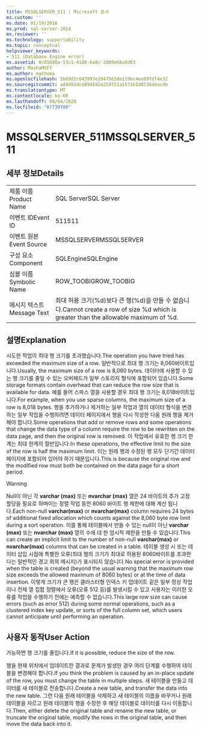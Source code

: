 ```yaml
---
title: MSSQLSERVER_511 | Microsoft 문서
ms.custom: ''
ms.date: 01/19/2016
ms.prod: sql-server-2014
ms.reviewer: ''
ms.technology: supportability
ms.topic: conceptual
helpviewer_keywords:
- 511 (Database Engine error)
ms.assetid: 0c85686a-53c1-4180-ba8c-2000e68a0d63
author: MashaMSFT
ms.author: mathoma
ms.openlocfilehash: 5b69d2c043997e2947563de119bc4ee89fdf4e32
ms.sourcegitcommit: ad4d92dce894592a259721a1571b1d8736abacdb
ms.translationtype: MT
ms.contentlocale: ko-KR
ms.lasthandoff: 08/04/2020
ms.locfileid: "87730700"
---
```

# <a name="mssqlserver_511"></a><span data-ttu-id="bcde3-102">MSSQLSERVER_511</span><span class="sxs-lookup"><span data-stu-id="bcde3-102">MSSQLSERVER_511</span></span>
    
## <a name="details"></a><span data-ttu-id="bcde3-103">세부 정보</span><span class="sxs-lookup"><span data-stu-id="bcde3-103">Details</span></span>  
  
|||  
|-|-|  
|<span data-ttu-id="bcde3-104">제품 이름</span><span class="sxs-lookup"><span data-stu-id="bcde3-104">Product Name</span></span>|<span data-ttu-id="bcde3-105">SQL Server</span><span class="sxs-lookup"><span data-stu-id="bcde3-105">SQL Server</span></span>|  
|<span data-ttu-id="bcde3-106">이벤트 ID</span><span class="sxs-lookup"><span data-stu-id="bcde3-106">Event ID</span></span>|<span data-ttu-id="bcde3-107">511</span><span class="sxs-lookup"><span data-stu-id="bcde3-107">511</span></span>|  
|<span data-ttu-id="bcde3-108">이벤트 원본</span><span class="sxs-lookup"><span data-stu-id="bcde3-108">Event Source</span></span>|<span data-ttu-id="bcde3-109">MSSQLSERVER</span><span class="sxs-lookup"><span data-stu-id="bcde3-109">MSSQLSERVER</span></span>|  
|<span data-ttu-id="bcde3-110">구성 요소</span><span class="sxs-lookup"><span data-stu-id="bcde3-110">Component</span></span>|<span data-ttu-id="bcde3-111">SQLEngine</span><span class="sxs-lookup"><span data-stu-id="bcde3-111">SQLEngine</span></span>|  
|<span data-ttu-id="bcde3-112">심볼 이름</span><span class="sxs-lookup"><span data-stu-id="bcde3-112">Symbolic Name</span></span>|<span data-ttu-id="bcde3-113">ROW_TOOBIG</span><span class="sxs-lookup"><span data-stu-id="bcde3-113">ROW_TOOBIG</span></span>|  
|<span data-ttu-id="bcde3-114">메시지 텍스트</span><span class="sxs-lookup"><span data-stu-id="bcde3-114">Message Text</span></span>|<span data-ttu-id="bcde3-115">최대 허용 크기(%d)보다 큰 행(%d)을 만들 수 없습니다.</span><span class="sxs-lookup"><span data-stu-id="bcde3-115">Cannot create a row of size %d which is greater than the allowable maximum of %d.</span></span>|  
  
## <a name="explanation"></a><span data-ttu-id="bcde3-116">설명</span><span class="sxs-lookup"><span data-stu-id="bcde3-116">Explanation</span></span>  
 <span data-ttu-id="bcde3-117">시도한 작업이 최대 행 크기를 초과했습니다.</span><span class="sxs-lookup"><span data-stu-id="bcde3-117">The operation you have tried has exceeded the maximum size of a row.</span></span> <span data-ttu-id="bcde3-118">일반적으로 최대 행 크기는 8,060바이트입니다.</span><span class="sxs-lookup"><span data-stu-id="bcde3-118">Usually, the maximum size of a row is 8,060 bytes.</span></span> <span data-ttu-id="bcde3-119">데이터에 사용할 수 있는 행 크기를 줄일 수 있는 오버헤드가 일부 스토리지 형식에 포함되어 있습니다.</span><span class="sxs-lookup"><span data-stu-id="bcde3-119">Some storage formats contain overhead that can reduce the row size that is available for data.</span></span> <span data-ttu-id="bcde3-120">예를 들어 스파스 열을 사용할 경우 최대 행 크기는 8,018바이트입니다.</span><span class="sxs-lookup"><span data-stu-id="bcde3-120">For example, when you use sparse columns, the maximum size of a row is 8,018 bytes.</span></span> <span data-ttu-id="bcde3-121">행을 추가하거나 제거하는 일부 작업과 열의 데이터 형식을 변경하는 일부 작업을 수행하려면 데이터 페이지에서 행을 다시 작성한 다음 원래 행을 제거해야 합니다.</span><span class="sxs-lookup"><span data-stu-id="bcde3-121">Some operations that add or remove rows and some operations that change the data type of a column require the row to be rewritten on the data page, and then the original row is removed.</span></span> <span data-ttu-id="bcde3-122">이 작업에서 유효한 행 크기 한계는 최대 한계의 절반입니다.</span><span class="sxs-lookup"><span data-stu-id="bcde3-122">In these operations, the effective limit to the size of the row is half the maximum limit.</span></span> <span data-ttu-id="bcde3-123">이는 원래 행과 수정된 행 모두 단기간 데이터 페이지에 포함되어 있어야 하기 때문입니다.</span><span class="sxs-lookup"><span data-stu-id="bcde3-123">This is because the original row and the modified row must both be contained on the data page for a short period.</span></span>  
  
> [!WARNING]  
>  <span data-ttu-id="bcde3-124">Null이 아닌 각 **varchar (max)** 또는 **nvarchar (max)** 열은 24 바이트의 추가 고정 할당을 필요로 하며이는 정렬 작업 동안 8060 바이트 행 제한에 대해 계산 됩니다.</span><span class="sxs-lookup"><span data-stu-id="bcde3-124">Each non-null  **varchar(max)** or **nvarchar(max)** column requires 24 bytes of additional fixed allocation which counts against the 8,060 byte row limit during a sort operation.</span></span> <span data-ttu-id="bcde3-125">이를 통해 테이블에서 만들 수 있는 null이 아닌 **varchar (max)** 또는 **nvarchar (max)** 열의 수에 대 한 암시적 제한을 만들 수 있습니다.</span><span class="sxs-lookup"><span data-stu-id="bcde3-125">This can create an implicit limit to the number of non-null **varchar(max)** or **nvarchar(max)** columns that can be created in a table.</span></span> <span data-ttu-id="bcde3-126">테이블 생성 시 또는 데이터 삽입 시점에 특별한 오류(최대 행의 크기가 최대로 허용된 8060바이트를 초과한다는 일반적인 경고 외의 메시지)가 표시되지 않습니다.</span><span class="sxs-lookup"><span data-stu-id="bcde3-126">No special error is provided when the table is created (beyond the usual warning that the maximum row size exceeds the allowed maximum of 8060 bytes) or at the time of data insertion.</span></span> <span data-ttu-id="bcde3-127">이렇게 크기가 큰 행은 클러스터형 인덱스 키 업데이트 같은 일부 정상 작업이나 전체 열 집합 정렬에서 오류(오류 512 등)를 발생시킬 수 있고 사용자는 이러한 오류를 작업을 수행하기 전에는 예측할 수 없습니다.</span><span class="sxs-lookup"><span data-stu-id="bcde3-127">This large row size can cause errors (such as error 512) during some normal operations, such as a clustered index key update, or sorts of the full column set, which users cannot anticipate until performing an operation.</span></span>  
  
## <a name="user-action"></a><span data-ttu-id="bcde3-128">사용자 동작</span><span class="sxs-lookup"><span data-stu-id="bcde3-128">User Action</span></span>  
 <span data-ttu-id="bcde3-129">가능하면 행 크기를 줄입니다.</span><span class="sxs-lookup"><span data-stu-id="bcde3-129">If it is possible, reduce the size of the row.</span></span>  
  
 <span data-ttu-id="bcde3-130">행을 현재 위치에서 업데이트한 결과로 문제가 발생한 경우 여러 단계를 수행하여 테이블을 변경해야 합니다.</span><span class="sxs-lookup"><span data-stu-id="bcde3-130">If you think the problem is caused by an in-place update of the row, you must change the table in multiple steps.</span></span> <span data-ttu-id="bcde3-131">새 테이블을 만들고 데이터를 새 테이블로 전송합니다.</span><span class="sxs-lookup"><span data-stu-id="bcde3-131">Create a new table, and transfer the data into the new table.</span></span> <span data-ttu-id="bcde3-132">그런 다음 원래 테이블을 삭제하고 새 테이블의 이름을 바꾸거나 원래 테이블을 자르고 원래 테이블의 행을 수정한 후 해당 테이블로 데이터를 다시 이동합니다.</span><span class="sxs-lookup"><span data-stu-id="bcde3-132">Then, either delete the original table and rename the new table, or truncate the original table, modify the rows in the original table, and then move the data back into it.</span></span>  
  
  
